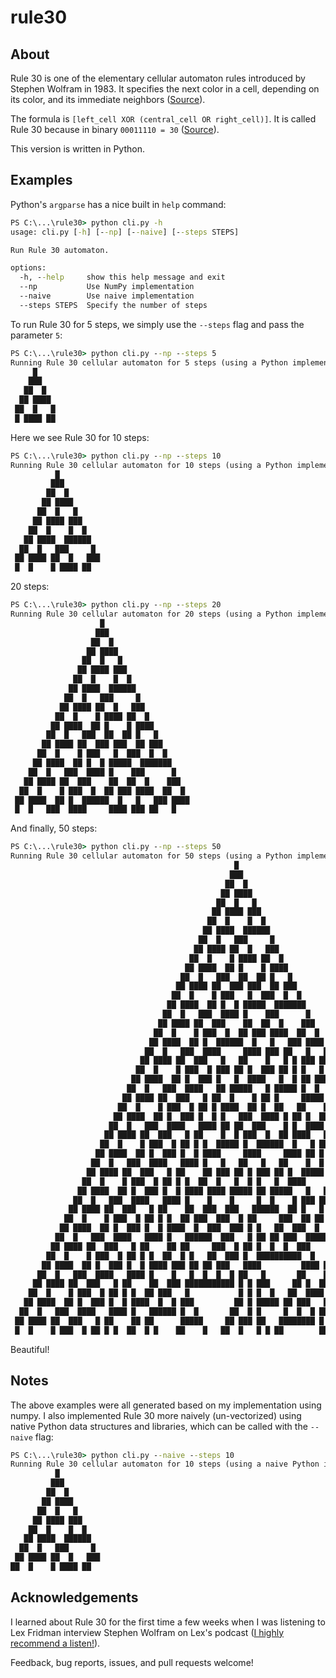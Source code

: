 # rule30

## About
Rule 30 is one of the elementary cellular automaton rules introduced by Stephen Wolfram in 1983. It specifies the next color in a cell, depending on its color, and its immediate neighbors ([Source](https://mathworld.wolfram.com/Rule30.html)). 

The formula is `[left_cell XOR (central_cell OR right_cell)]`. It is called Rule 30 because in binary `00011110 = 30` ([Source](https://en.wikipedia.org/wiki/Rule_30)).

This version is written in Python. 

## Examples
Python's `argparse` has a nice built in `help` command:

```cmd
PS C:\...\rule30> python cli.py -h
usage: cli.py [-h] [--np] [--naive] [--steps STEPS]

Run Rule 30 automaton.

options:
  -h, --help     show this help message and exit
  --np           Use NumPy implementation
  --naive        Use naive implementation
  --steps STEPS  Specify the number of steps
```
To run Rule 30 for 5 steps, we simply use the `--steps` flag and pass the parameter `5`:

```cmd
PS C:\...\rule30> python cli.py --np --steps 5
Running Rule 30 cellular automaton for 5 steps (using a Python implementation with NumPy)
     █
    ███
   ██  █
  ██ ████
 ██  █   █
 █ ████ ██
```
Here we see Rule 30 for 10 steps:

```cmd
PS C:\...\rule30> python cli.py --np --steps 10
Running Rule 30 cellular automaton for 10 steps (using a Python implementation with NumPy)
          █
         ███
        ██  █
       ██ ████
      ██  █   █
     ██ ████ ███
    ██  █    █  █
   ██ ████  ██████
  ██  █   ███     █
 ██ ████ ██  █   ███
 █  █    █ ████ ██
```
20 steps:

```cmd
PS C:\...\rule30> python cli.py --np --steps 20
Running Rule 30 cellular automaton for 20 steps (using a Python implementation with NumPy)
                    █
                   ███
                  ██  █
                 ██ ████
                ██  █   █
               ██ ████ ███
              ██  █    █  █
             ██ ████  ██████
            ██  █   ███     █
           ██ ████ ██  █   ███
          ██  █    █ ████ ██  █
         ██ ████  ██ █    █ ████
        ██  █   ███  ██  ██ █   █
       ██ ████ ██  ███ ███  ██ ███
      ██  █    █ ███   █  ███  █  █
     ██ ████  ██ █  █ █████  ███████
    ██  █   ███  ████ █    ███      █
   ██ ████ ██  ███    ██  ██  █    ███
  ██  █    █ ███  █  ██ ███ ████  ██  █
 ██ ████  ██ █  ██████  █   █   ███ ████
 █  █   ███  ████     ████ ███ ██   █
```
And finally, 50 steps:

```cmd
PS C:\...\rule30> python cli.py --np --steps 50
Running Rule 30 cellular automaton for 50 steps (using a Python implementation with NumPy)
                                                  █
                                                 ███
                                                ██  █
                                               ██ ████
                                              ██  █   █
                                             ██ ████ ███
                                            ██  █    █  █
                                           ██ ████  ██████
                                          ██  █   ███     █
                                         ██ ████ ██  █   ███
                                        ██  █    █ ████ ██  █
                                       ██ ████  ██ █    █ ████
                                      ██  █   ███  ██  ██ █   █
                                     ██ ████ ██  ███ ███  ██ ███
                                    ██  █    █ ███   █  ███  █  █
                                   ██ ████  ██ █  █ █████  ███████
                                  ██  █   ███  ████ █    ███      █
                                 ██ ████ ██  ███    ██  ██  █    ███
                                ██  █    █ ███  █  ██ ███ ████  ██  █
                               ██ ████  ██ █  ██████  █   █   ███ ████
                              ██  █   ███  ████     ████ ███ ██   █   █
                             ██ ████ ██  ███   █   ██    █   █ █ ███ ███
                            ██  █    █ ███  █ ███ ██ █  ███ ██ █ █   █  █
                           ██ ████  ██ █  ███ █   █  ████   █  █ ██ ██████
                          ██  █   ███  ████   ██ █████   █ █████ █  █     █
                         ██ ████ ██  ███   █ ██  █    █ ██ █     █████   ███
                        ██  █    █ ███  █ ██ █ ████  ██ █  ██   ██    █ ██  █
                       ██ ████  ██ █  ███ █  █ █   ███  ████ █ ██ █  ██ █ ████
                      ██  █   ███  ████   ████ ██ ██  ███    █ █  ████  █ █   █
                     ██ ████ ██  ███   █ ██    █  █ ███  █  ██ ████   ███ ██ ███
                    ██  █    █ ███  █ ██ █ █  █████ █  ██████  █   █ ██   █  █  █
                   ██ ████  ██ █  ███ █  █ ████     ████     ████ ██ █ █ █████████
                  ██  █   ███  ████   ████ █   █   ██   █   ██    █  █ █ █        █
                 ██ ████ ██  ███   █ ██    ██ ███ ██ █ ███ ██ █  █████ █ ██      ███
                ██  █    █ ███  █ ██ █ █  ██  █   █  █ █   █  ████     █ █ █    ██  █
               ██ ████  ██ █  ███ █  █ ████ ████ █████ ██ █████   █   ██ █ ██  ██ ████
              ██  █   ███  ████   ████ █    █    █     █  █    █ ███ ██  █ █ ███  █   █
             ██ ████ ██  ███   █ ██    ██  ███  ███   ██████  ██ █   █ ███ █ █  ████ ███
            ██  █    █ ███  █ ██ █ █  ██ ███  ███  █ ██     ███  ██ ██ █   █ ████    █  █
           ██ ████  ██ █  ███ █  █ ████  █  ███  ███ █ █   ██  ███  █  ██ ██ █   █  ██████
          ██  █   ███  ████   ████ █   ██████  ███   █ ██ ██ ███  ██████  █  ██ █████     █
         ██ ████ ██  ███   █ ██    ██ ██     ███  █ ██ █  █  █  ███     ██████  █    █   ███
        ██  █    █ ███  █ ██ █ █  ██  █ █   ██  ███ █  ██████████  █   ██     ████  ███ ██  █
       ██ ████  ██ █  ███ █  █ ████ ███ ██ ██ ███   ████         ████ ██ █   ██   ███   █ ████
      ██  █   ███  ████   ████ █    █   █  █  █  █ ██   █       ██    █  ██ ██ █ ██  █ ██ █   █
     ██ ████ ██  ███   █ ██    ██  ███ ███████████ █ █ ███     ██ █  █████  █  █ █ ███ █  ██ ███
    ██  █    █ ███  █ ██ █ █  ██ ███   █           █ █ █  █   ██  ████    ██████ █ █   ████  █  █
   ██ ████  ██ █  ███ █  █ ████  █  █ ███         ██ █ █████ ██ ███   █  ██      █ ██ ██   ███████
  ██  █   ███  ████   ████ █   ██████ █  █       ██  █ █     █  █  █ █████ █    ██ █  █ █ ██      █
 ██ ████ ██  ███   █ ██    ██ ██      █████     ██ ███ ██   ████████ █     ██  ██  ████ █ █ █    ███
 █  █    █ ███  █ ██ █ █  ██  █ █    ██    █   ██  █   █ █ ██        ██   ██ ███ ███    █ █ ██  ██
```

Beautiful!

## Notes
The above examples were all generated based on my implementation using numpy. I also implemented Rule 30 more naively (un-vectorized) using native Python data structures and libraries, which can be called with the `--naive` flag:

```cmd
PS C:\...\rule30> python cli.py --naive --steps 10
Running Rule 30 cellular automaton for 10 steps (using a naive Python implementation)
          █
         ███
        ██  █
       ██ ████
      ██  █   █
     ██ ████ ███
    ██  █    █  █
   ██ ████  ██████
  ██  █   ███     █
 ██ ████ ██  █   ███
██  █    █ ████ ██
```

## Acknowledgements
I learned about Rule 30 for the first time a few weeks when I was listening to Lex Fridman interview Stephen Wolfram on Lex's podcast ([I highly recommend a listen!](https://www.youtube.com/watch?v=PdE-waSx-d8)).

Feedback, bug reports, issues, and pull requests welcome!
